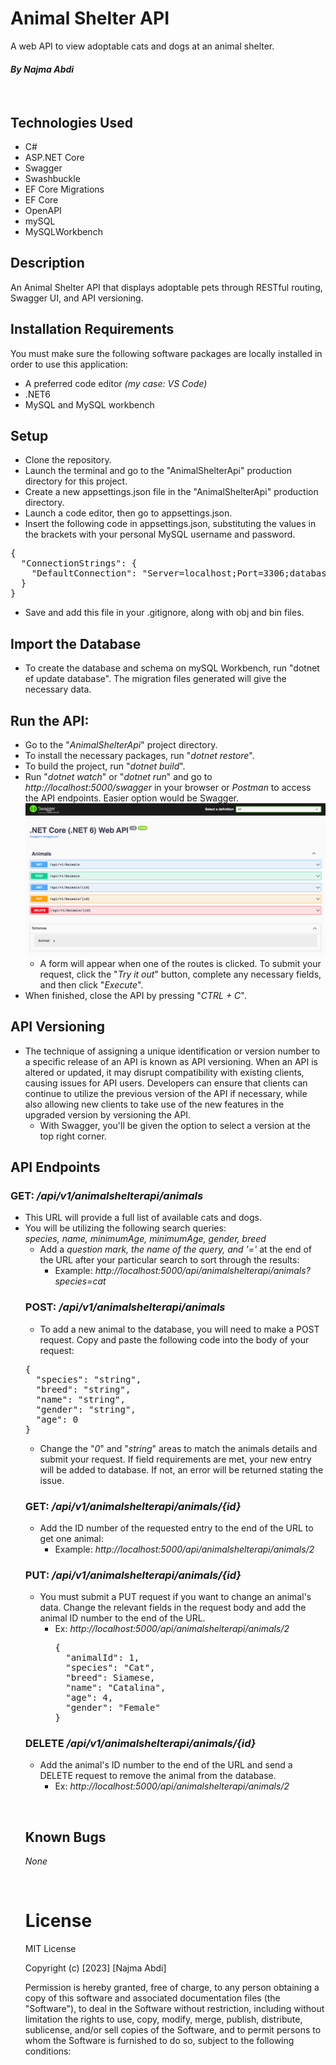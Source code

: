 
# Animal Shelter API

A web API to view adoptable cats and dogs at an animal shelter.

#### *By Najma Abdi*
<p>&nbsp;</p>

## Technologies Used
* C#
* ASP.NET Core
* Swagger
* Swashbuckle
* EF Core Migrations
* EF Core
* OpenAPI
* mySQL
* MySQLWorkbench

## Description

An Animal Shelter API that displays adoptable pets through RESTful routing, Swagger UI, and API versioning.

## Installation Requirements 
You must make sure the following software packages are locally installed in order to use this application:
- A preferred code editor *(my case: VS Code)*
- .NET6
- MySQL and MySQL workbench



## Setup

- Clone the repository.
- Launch the terminal and go to the "AnimalShelterApi" production directory for this project.
- Create a new appsettings.json file in the "AnimalShelterApi" production directory.
- Launch a code editor, then go to appsettings.json.
- Insert the following code in appsettings.json, substituting the values in the brackets with your personal MySQL username and password.

<pre>{  
  "ConnectionStrings": {  
    "DefaultConnection": "Server=localhost;Port=3306;database=jase_seeley;uid=[YOUR-USERNAME-HERE];pwd=[YOUR-PASSWORD-HERE];"  
  }  
}</pre>

- Save and add this file in your .gitignore, along with obj and bin files.

## Import the Database

- To create the database and schema on mySQL Workbench, run "dotnet ef update database". The migration files generated will give the necessary data.


## Run the API:
- Go to the "*AnimalShelterApi*" project directory.
- To install the necessary packages, run "*dotnet restore*".
- To build the project, run "*dotnet build*".
- Run "*dotnet watch*" or "*dotnet run*" and go to *http://localhost:5000/swagger* in your browser or *Postman* to access the API endpoints. Easier option would be Swagger.
![Swagger Screenshot](./Swagger.png)
     - A form will appear when one of the routes is clicked. To submit your request, click the "*Try it out*" button, complete any necessary fields, and then click "*Execute*". 
- When finished, close the API by pressing "*CTRL + C*".
 

## API Versioning
- The technique of assigning a unique identification or version number to a specific release of an API is known as API versioning. When an API is altered or updated, it may disrupt compatibility with existing clients, causing issues for API users. Developers can ensure that clients can continue to utilize the previous version of the API if necessary, while also allowing new clients to take use of the new features in the upgraded version by versioning the API.
  - With Swagger, you'll be given the option to select a version at the top right corner.


## API Endpoints 
### GET: */api/v1/animalshelterapi/animals*
* This URL will provide a full list of available cats and dogs.
* You will be utilizing the following search queries:   
*species, name, minimumAge, minimumAge, gender, breed*<ul>
* Add a *question mark, the name of the query, and '='* at the end of the URL after your particular search to sort through the results:
    - Example: *http://localhost:5000/api/animalshelterapi/animals?species=cat* 


### POST: */api/v1/animalshelterapi/animals*
* To add a new animal to the database, you will need to make a POST request. Copy and paste the following code into the body of your request:
<pre>{
  "species": "string",
  "breed": "string",
  "name": "string",
  "gender": "string",
  "age": 0
}</pre>
* Change the "*0*" and "*string*" areas to match the animals details and submit your request. If field requirements are met, your new entry will be added to database. If not, an error will be returned stating the issue.

### GET: */api/v1/animalshelterapi/animals/{id}*
* Add the ID number of the requested entry to the end of the URL to get one animal:  
  - Example: *http://localhost:5000/api/animalshelterapi/animals/2*

### PUT: */api/v1/animalshelterapi/animals/{id}*
* You must submit a PUT request if you want to change an animal's data. Change the relevant fields in the request body and add the animal ID number to the end of the URL.   
  - Ex: *http://localhost:5000/api/animalshelterapi/animals/2*   
    <pre>{
      "animalId": 1,
      "species": "Cat",
      "breed": Siamese,
      "name": "Catalina",
      "age": 4,
      "gender": "Female"
    }</pre>

### DELETE */api/v1/animalshelterapi/animals/{id}*
* Add the animal's ID number to the end of the URL and send a DELETE request to remove the animal from the database.  
  - Ex: *http://localhost:5000/api/animalshelterapi/animals/2* 

<p>&nbsp;</p>

## Known Bugs

*None*

<p>&nbsp;</p>

# License

MIT License

Copyright (c) [2023] [Najma Abdi]

Permission is hereby granted, free of charge, to any person obtaining a copy of this software and associated documentation files (the "Software"), to deal in the Software without restriction, including without limitation the rights to use, copy, modify, merge, publish, distribute, sublicense, and/or sell copies of the Software, and to permit persons to whom the Software is furnished to do so, subject to the following conditions: